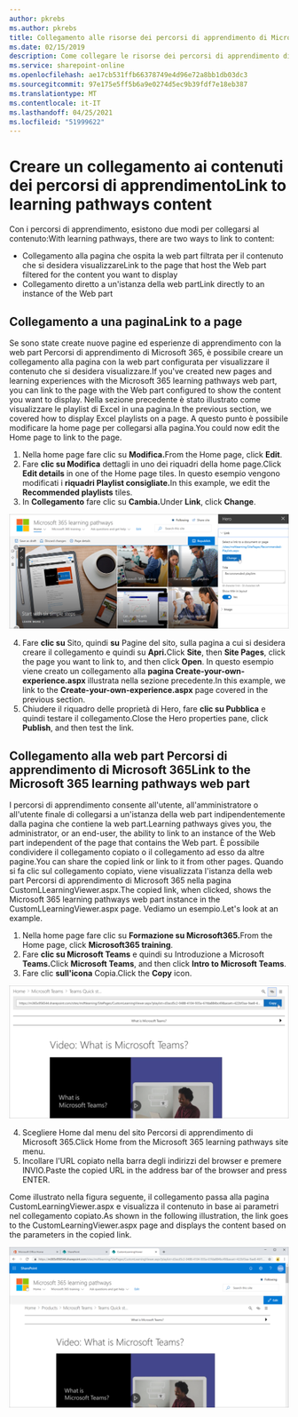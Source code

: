 ```yaml
---
author: pkrebs
ms.author: pkrebs
title: Collegamento alle risorse dei percorsi di apprendimento di Microsoft 365
ms.date: 02/15/2019
description: Come collegare le risorse dei percorsi di apprendimento di Microsoft 365
ms.service: sharepoint-online
ms.openlocfilehash: ae17cb531ffb66378749e4d96e72a8bb1db03dc3
ms.sourcegitcommit: 97e175e5ff5b6a9e0274d5ec9b39fdf7e18eb387
ms.translationtype: MT
ms.contentlocale: it-IT
ms.lasthandoff: 04/25/2021
ms.locfileid: "51999622"
---
```

# <a name="link-to-learning-pathways-content"></a><span data-ttu-id="6310a-103">Creare un collegamento ai contenuti dei percorsi di apprendimento</span><span class="sxs-lookup"><span data-stu-id="6310a-103">Link to learning pathways content</span></span>

<span data-ttu-id="6310a-104">Con i percorsi di apprendimento, esistono due modi per collegarsi al contenuto:</span><span class="sxs-lookup"><span data-stu-id="6310a-104">With learning pathways, there are two ways to link to content:</span></span>

- <span data-ttu-id="6310a-105">Collegamento alla pagina che ospita la web part filtrata per il contenuto che si desidera visualizzare</span><span class="sxs-lookup"><span data-stu-id="6310a-105">Link to the page that host the Web part filtered for the content you want to display</span></span> 
- <span data-ttu-id="6310a-106">Collegamento diretto a un'istanza della web part</span><span class="sxs-lookup"><span data-stu-id="6310a-106">Link directly to an instance of the Web part</span></span>

## <a name="link-to-a-page"></a><span data-ttu-id="6310a-107">Collegamento a una pagina</span><span class="sxs-lookup"><span data-stu-id="6310a-107">Link to a page</span></span>

<span data-ttu-id="6310a-108">Se sono state create nuove pagine ed esperienze di apprendimento con la web part Percorsi di apprendimento di Microsoft 365, è possibile creare un collegamento alla pagina con la web part configurata per visualizzare il contenuto che si desidera visualizzare.</span><span class="sxs-lookup"><span data-stu-id="6310a-108">If you've created new pages and learning experiences with the Microsoft 365 learning pathways web part, you can link to the page with the Web part configured to show the content you want to display.</span></span> <span data-ttu-id="6310a-109">Nella sezione precedente è stato illustrato come visualizzare le playlist di Excel in una pagina.</span><span class="sxs-lookup"><span data-stu-id="6310a-109">In the previous section, we covered how to display Excel playlists on a page.</span></span> <span data-ttu-id="6310a-110">A questo punto è possibile modificare la home page per collegarsi alla pagina.</span><span class="sxs-lookup"><span data-stu-id="6310a-110">You could now edit the Home page to link to the page.</span></span> 

1. <span data-ttu-id="6310a-111">Nella home page fare clic su **Modifica.**</span><span class="sxs-lookup"><span data-stu-id="6310a-111">From the Home page, click **Edit**.</span></span>
2. <span data-ttu-id="6310a-112">Fare **clic su Modifica** dettagli in uno dei riquadri della home page.</span><span class="sxs-lookup"><span data-stu-id="6310a-112">Click **Edit details** in one of the Home page tiles.</span></span> <span data-ttu-id="6310a-113">In questo esempio vengono modificati i **riquadri Playlist consigliate.**</span><span class="sxs-lookup"><span data-stu-id="6310a-113">In this example, we edit the **Recommended playlists** tiles.</span></span>
3. <span data-ttu-id="6310a-114">In **Collegamento** fare clic su **Cambia.**</span><span class="sxs-lookup"><span data-stu-id="6310a-114">Under **Link**, click **Change**.</span></span>

![cg-linktopage.png](media/cg-linktopage.png)

4. <span data-ttu-id="6310a-116">Fare **clic su** Sito, quindi **su** Pagine del sito, sulla pagina a cui si desidera creare il collegamento e quindi su **Apri.**</span><span class="sxs-lookup"><span data-stu-id="6310a-116">Click **Site**, then **Site Pages**, click the page you want to link to, and then click **Open**.</span></span> <span data-ttu-id="6310a-117">In questo esempio viene creato un collegamento alla **pagina Create-your-own-experience.aspx** illustrata nella sezione precedente.</span><span class="sxs-lookup"><span data-stu-id="6310a-117">In this example, we link to the **Create-your-own-experience.aspx** page covered in the previous section.</span></span>
5. <span data-ttu-id="6310a-118">Chiudere il riquadro delle proprietà di Hero, fare **clic su Pubblica** e quindi testare il collegamento.</span><span class="sxs-lookup"><span data-stu-id="6310a-118">Close the Hero properties pane, click **Publish**, and then test the link.</span></span> 

## <a name="link-to-the-microsoft-365-learning-pathways-web-part"></a><span data-ttu-id="6310a-119">Collegamento alla web part Percorsi di apprendimento di Microsoft 365</span><span class="sxs-lookup"><span data-stu-id="6310a-119">Link to the Microsoft 365 learning pathways web part</span></span>
<span data-ttu-id="6310a-120">I percorsi di apprendimento consente all'utente, all'amministratore o all'utente finale di collegarsi a un'istanza della web part indipendentemente dalla pagina che contiene la web part.</span><span class="sxs-lookup"><span data-stu-id="6310a-120">Learning pathways gives you, the administrator, or an end-user, the ability to link to an instance of the Web part independent of the page that contains the Web part.</span></span> <span data-ttu-id="6310a-121">È possibile condividere il collegamento copiato o il collegamento ad esso da altre pagine.</span><span class="sxs-lookup"><span data-stu-id="6310a-121">You can share the copied link or link to it from other pages.</span></span> <span data-ttu-id="6310a-122">Quando si fa clic sul collegamento copiato, viene visualizzata l'istanza della web part Percorsi di apprendimento di Microsoft 365 nella pagina CustomLLearningViewer.aspx.</span><span class="sxs-lookup"><span data-stu-id="6310a-122">The copied link, when clicked, shows the Microsoft 365 learning pathways web part instance in the CustomLLearningViewer.aspx page.</span></span> <span data-ttu-id="6310a-123">Vediamo un esempio.</span><span class="sxs-lookup"><span data-stu-id="6310a-123">Let's look at an example.</span></span> 

1. <span data-ttu-id="6310a-124">Nella home page fare clic su **Formazione su Microsoft365.**</span><span class="sxs-lookup"><span data-stu-id="6310a-124">From the Home page, click **Microsoft365 training**.</span></span>
2. <span data-ttu-id="6310a-125">Fare **clic su Microsoft Teams** e quindi su Introduzione a Microsoft **Teams.**</span><span class="sxs-lookup"><span data-stu-id="6310a-125">Click **Microsoft Teams**, and then click **Intro to Microsoft Teams**.</span></span>
3. <span data-ttu-id="6310a-126">Fare clic **sull'icona** Copia.</span><span class="sxs-lookup"><span data-stu-id="6310a-126">Click the **Copy** icon.</span></span>

![cg-linktowebpart.png](media/cg-linktowebpart.png)

4. <span data-ttu-id="6310a-128">Scegliere Home dal menu del sito Percorsi di apprendimento di Microsoft 365.</span><span class="sxs-lookup"><span data-stu-id="6310a-128">Click Home from the Microsoft 365 learning pathways site menu.</span></span>
5. <span data-ttu-id="6310a-129">Incollare l'URL copiato nella barra degli indirizzi del browser e premere INVIO.</span><span class="sxs-lookup"><span data-stu-id="6310a-129">Paste the copied URL in the address bar of the browser and press ENTER.</span></span> 

<span data-ttu-id="6310a-130">Come illustrato nella figura seguente, il collegamento passa alla pagina CustomLearningViewer.aspx e visualizza il contenuto in base ai parametri nel collegamento copiato.</span><span class="sxs-lookup"><span data-stu-id="6310a-130">As shown in the following illustration, the link goes to the CustomLearningViewer.aspx page and displays the content based on the parameters in the copied link.</span></span> 

![cg-linktowebpartviewer.png](media/cg-linktowebpartviewer.png)


